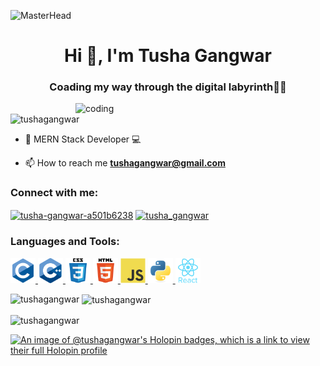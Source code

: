 ![MasterHead](https://camo.githubusercontent.com/5e3babfce4609dcd669a8f2a6d37b47c85486729942c57c5afbfc715f0b5dff7/68747470733a2f2f7777772e6469676974616c736f6c7574696f6e73657276696365732e636f6d2f696d672f73657276696365732f776562253230646576656c6f706d656e742e676966)
<h1 align="center">Hi 👋, I'm Tusha Gangwar</h1>
<h3 align="center">Coading my way through the digital labyrinth👩‍💻</h3>
<img align="right" alt="coding" width="400" src="https://ilegra.com/wp-content/uploads/2021/05/imagem-2.gif">

<p align="left"> <img src="https://komarev.com/ghpvc/?username=tushagangwar&label=Profile%20views&color=0e75b6&style=flat" alt="tushagangwar" /> </p>

- 🌱 MERN Stack Developer 💻

- 📫 How to reach me **tushagangwar@gmail.com**

<h3 align="left">Connect with me:</h3>
<p align="left">
<a href="https://linkedin.com/in/tusha-gangwar-a501b6238" target="blank"><img align="center" src="https://raw.githubusercontent.com/rahuldkjain/github-profile-readme-generator/master/src/images/icons/Social/linked-in-alt.svg" alt="tusha-gangwar-a501b6238" height="30" width="40" /></a>
<a href="https://instagram.com/tusha_gangwar" target="blank"><img align="center" src="https://raw.githubusercontent.com/rahuldkjain/github-profile-readme-generator/master/src/images/icons/Social/instagram.svg" alt="tusha_gangwar" height="30" width="40" /></a>
</p>

<h3 align="left">Languages and Tools:</h3>
<p align="left"> <a href="https://www.cprogramming.com/" target="_blank" rel="noreferrer"> <img src="https://raw.githubusercontent.com/devicons/devicon/master/icons/c/c-original.svg" alt="c" width="40" height="40"/> </a> <a href="https://www.w3schools.com/cpp/" target="_blank" rel="noreferrer"> <img src="https://raw.githubusercontent.com/devicons/devicon/master/icons/cplusplus/cplusplus-original.svg" alt="cplusplus" width="40" height="40"/> </a> <a href="https://www.w3schools.com/css/" target="_blank" rel="noreferrer"> <img src="https://raw.githubusercontent.com/devicons/devicon/master/icons/css3/css3-original-wordmark.svg" alt="css3" width="40" height="40"/> </a> <a href="https://www.w3.org/html/" target="_blank" rel="noreferrer"> <img src="https://raw.githubusercontent.com/devicons/devicon/master/icons/html5/html5-original-wordmark.svg" alt="html5" width="40" height="40"/> </a> <a href="https://developer.mozilla.org/en-US/docs/Web/JavaScript" target="_blank" rel="noreferrer"> <img src="https://raw.githubusercontent.com/devicons/devicon/master/icons/javascript/javascript-original.svg" alt="javascript" width="40" height="40"/> </a> <a href="https://www.python.org" target="_blank" rel="noreferrer"> <img src="https://raw.githubusercontent.com/devicons/devicon/master/icons/python/python-original.svg" alt="python" width="40" height="40"/> </a> <a href="https://reactjs.org/" target="_blank" rel="noreferrer"> <img src="https://raw.githubusercontent.com/devicons/devicon/master/icons/react/react-original-wordmark.svg" alt="react" width="40" height="40"/> </a> </p>

<p><img align="left" src="https://github-readme-stats.vercel.app/api/top-langs?username=tushagangwar&show_icons=true&locale=en&layout=compact" alt="tushagangwar" /></p>

<p>&nbsp;<img align="center" src="https://github-readme-stats.vercel.app/api?username=tushagangwar&show_icons=true&locale=en" alt="tushagangwar" /></p>

<p><img align="center" src="https://github-readme-streak-stats.herokuapp.com/?user=tushagangwar&" alt="tushagangwar" /></p>

[![An image of @tushagangwar's Holopin badges, which is a link to view their full Holopin profile](https://holopin.me/tushagangwar)](https://holopin.io/@tushagangwar)

